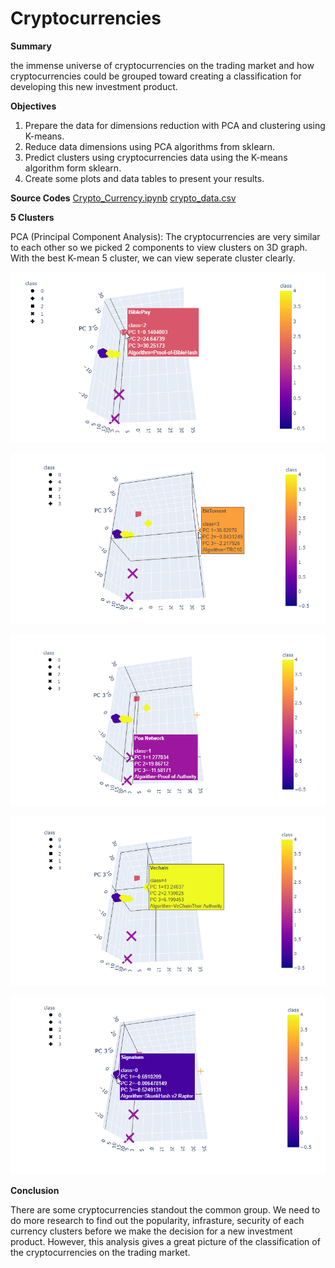 # Cryptocurrencies

**Summary**

the immense universe of cryptocurrencies on the trading market and how cryptocurrencies could be grouped toward creating a classification for developing this new investment product.

**Objectives**

1. Prepare the data for dimensions reduction with PCA and clustering using K-means.
2. Reduce data dimensions using PCA algorithms from sklearn.
3. Predict clusters using cryptocurrencies data using the K-means algorithm form sklearn.
4. Create some plots and data tables to present your results.

**Source Codes**
[Crypto_Currency.ipynb](Crypto_Currency.ipynb)
[crypto_data.csv](crypto_data.csv)

**5 Clusters**

PCA (Principal Component Analysis): The cryptocurrencies are very similar to each other so we picked 2 components to view clusters on 3D graph. With the best K-mean 5 cluster, we can view seperate cluster clearly.

![pic1.png](Pic1.png)

![pic2.png](Pic2.png)

![pic3.png](Pic3.png)

![pic4.png](Pic4.png)

![pic5.png](Pic5.png)

**Conclusion**

There are some cryptocurrencies standout the common group. We need to do more research to find out the popularity, infrasture, security of each currency clusters before we make the decision for a new investment product. However, this analysis gives a great picture of the classification of the cryptocurrencies on the trading market.